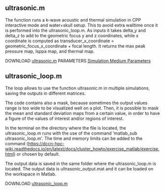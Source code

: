 ## ultrasonic.m

The function runs a k-wave acoustic and thermal simulation in CPP interactive mode and water+skull setup. This to avoid extra walltime once it is performed into the ultrasonic_loop.m. As inputs it takes delta_y and delta_z to add to the geometric focus y and z coordinates, while x coordinate is computed as transducer_x_coordinate = geometric_focus_x_coordinate + focal length.
It returns the max peak pressure map, Isppa map, and thermal map. 

DOWNLOAD [ultrasonic.m](ultrasonic.m)
PARAMETERS [Simulation Medium Parameters](Simulation_Medium_Parameters.pdf)

## ultrasonic_loop.m

The loop allows to use the function ultrasonic.m in multiple simulations, saving the outputs in different matrices.

The code contains also a mask, because sometimes the output values range is too wide to be visualized well on a plot. Then, it is possible to mask the mean and standard deviation maps from a certain value, in order to have a figure of the values of interest and/or regions of interest.

In the terminal on the directory where the file is located, the ultrasonic_loop.m runs with the use of the command 'matlab_sub ultrasonic_loop.m'. The time and memory limits can be added to the command (https://dccn-hpc-wiki.readthedocs.io/en/latest/docs/cluster_howto/exercise_matlab/exercise.html) or chosen by default.

The output data is saved in the same folder where the ultrasonic_loop.m is located. The output data is ultrasonic_output.mat and it can be loaded on the workspace in Matlab. 

DOWNLOAD [ultrasonic_loop.m](ultrasonic_loop.m)
